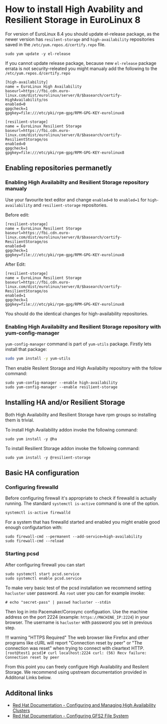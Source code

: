 # How to install High Avability and Resilient Storage in EuroLinux 8

For version of EuroLinux 8.4 you should update el-release package, as the newer
version has `resilent-storage` and `high-availability` repositories saved in the
`/etc/yum.repos.d/certify.repo` file.

```
sudo yum update -y el-release
```

If you cannot update release package, because new `el-release` package errata
is not security-releated you might manualy add the following to the
`/etc/yum.repos.d/certify.repo`

```
[high-availability]
name = EuroLinux High Availability
baseurl=https://fbi.cdn.euro-linux.com/dist/eurolinux/server/8/$basearch/certify-HighAvailability/os
enabled=0
gpgcheck=1
gpgkey=file:///etc/pki/rpm-gpg/RPM-GPG-KEY-eurolinux8

[resilient-storage]
name = EuroLinux Resilient Storage
baseurl=https://fbi.cdn.euro-linux.com/dist/eurolinux/server/8/$basearch/certify-ResilientStorage/os
enabled=0
gpgcheck=1
gpgkey=file:///etc/pki/rpm-gpg/RPM-GPG-KEY-eurolinux8
```

## Enabling repositories permanetly

### Enabling High Availabilty and Resilient Storage repository manualy

Use your favourite text editor and change `enabled=0` to `enabled=1` for
`high-availability` and `resilient-storage` repositories.

Before edit:
```
[resilient-storage]
name = EuroLinux Resilient Storage
baseurl=https://fbi.cdn.euro-linux.com/dist/eurolinux/server/8/$basearch/certify-ResilientStorage/os
enabled=0
gpgcheck=1
gpgkey=file:///etc/pki/rpm-gpg/RPM-GPG-KEY-eurolinux8
```

After Edit:

```
[resilient-storage]
name = EuroLinux Resilient Storage
baseurl=https://fbi.cdn.euro-linux.com/dist/eurolinux/server/8/$basearch/certify-ResilientStorage/os
enabled=1
gpgcheck=1
gpgkey=file:///etc/pki/rpm-gpg/RPM-GPG-KEY-eurolinux8
```

You should do the identical changes for high-availability repositories.

### Enabling High Availabilty and Resilient Storage repository with yum-config-manager

`yum-config-manager` command is part of `yum-utils` package. Firstly lets install that package:

```bash
sudo yum install -y yum-utils
```

Then enable Resilent Storage and High Availabilty repository with the follow command:

```
sudo yum-config-manager --enable high-availability
sudo yum-config-manager --enable resilient-storage
```

## Installing HA and/or Resilient Storage

Both High Availability and Resilient Storage have rpm groups so installing them
is trivial.

To install High Availability addon invoke the following command:

```
sudo yum install -y @ha
```

To install Resilient Storage addon invoke the following command:

```
sudo yum install -y @resilient-storage
```

## Basic HA configuration

### Configuring firewalld

Before configuring firewall it's appropriate to check if firewalld is actually
running. The standard `systemctl is-active` command is one of the option.

```
systemctl is-active firewalld
```

For a system that has firewalld started and enabled you might enable good
enough configutartion with:

```
sudo firewall-cmd --permanent --add-service=high-availability
sudo firewall-cmd --reload
```

### Starting pcsd

After configuring firewall you can start 
```
sudo systemctl start pcsd.service
sudo systemctl enable pcsd.service
```

To make very basic test of the pcsd installation we recommend setting
`hacluster` user password. As `root` user you can for example invoke:

```
# echo "secret-pass" | passwd hacluster --stdin
```

Then log in into Pacemaker/Corosync configuation. Use the machine address on
the port 2224 (example: `https://MACHINE_IP:2224`) in your browser. The
username is `hacluster` with password you set in previous step.

!!! warning "HTTPS Required"
    The web browser like Firefox and other programs like cURL will report
    "Connection reset by peer" or "The connection was reset" when trying to
    connect with cleartext HTTP.
    ```
    [root@test1 pcsd]# curl localhost:2224
    curl: (56) Recv failure: Connection reset by peer
    ```

From this point you can freely configure High Availability and Resilent
Storage. We recommend using upstream documentation provided in Additonal Links
below.

## Additonal links

- [Red Hat Documentation - Configuring and Managing High Availability Clusters](https://access.redhat.com/documentation/en-us/red_hat_enterprise_linux/8/html/configuring_and_managing_high_availability_clusters/index)
- [Red Hat Documentation - Configuring GFS2 File System](https://access.redhat.com/documentation/en-us/red_hat_enterprise_linux/8/html/configuring_gfs2_file_systems/index)
